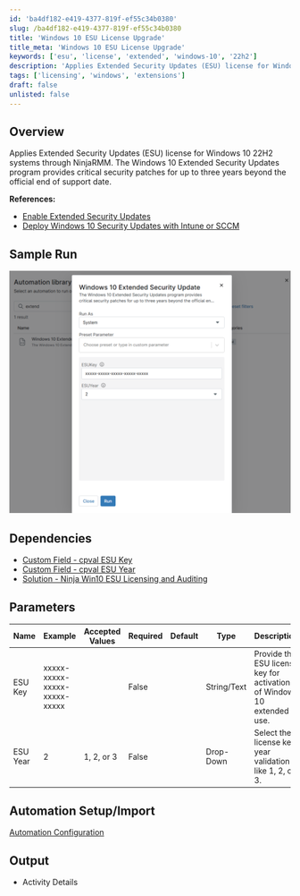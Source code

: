 ```yaml
---
id: 'ba4df182-e419-4377-819f-ef55c34b0380'
slug: /ba4df182-e419-4377-819f-ef55c34b0380
title: 'Windows 10 ESU License Upgrade'
title_meta: 'Windows 10 ESU License Upgrade'
keywords: ['esu', 'license', 'extended', 'windows-10', '22h2']
description: 'Applies Extended Security Updates (ESU) license for Windows 10 22H2 systems through NinjaRMM. The Windows 10 Extended Security Updates program provides critical security patches for up to three years beyond the official end of support date.'
tags: ['licensing', 'windows', 'extensions']
draft: false
unlisted: false
---
```


## Overview

Applies Extended Security Updates (ESU) license for Windows 10 22H2 systems through NinjaRMM. The Windows 10 Extended Security Updates program provides critical security patches for up to three years beyond the official end of support date.

**References:**

- [Enable Extended Security Updates](https://learn.microsoft.com/en-us/windows/whats-new/enable-extended-security-updates)
- [Deploy Windows 10 Security Updates with Intune or SCCM](https://www.systemcenterdudes.com/deploy-windows-10-extended-security-update-key-with-intune-or-sccm/)

## Sample Run

![SampleRun](../../../static/img/docs/2731179e-384e-4fda-907a-365368ebf742/image4.webp)

## Dependencies

- [Custom Field - cpval ESU Key](/docs/6d3f6848-1c50-44e1-867a-1eb3ef94f419)  
- [Custom Field - cpval ESU Year](/docs/e54c319a-a8e9-4d58-9a67-6c310289320f)  
- [Solution - Ninja Win10 ESU Licensing and Auditing](/docs/f1ae37d6-7fa7-414c-8550-1ae9ea11b987)

## Parameters

| Name | Example | Accepted Values | Required | Default | Type | Description |
| ---- | ------- | --------------- | -------- | ------- | ---- | ----------- |
| ESU Key | xxxxx-xxxxx-xxxxx-xxxxx-xxxxx | | False | | String/Text | Provide the ESU license key for activation of Windows 10 extended use. |
| ESU Year | 2 | 1, 2, or 3 | False | | Drop-Down | Select the license key year validation like 1, 2, or 3. |

## Automation Setup/Import

[Automation Configuration](https://github.com/ProVal-Tech/ninjarmm/blob/main/scripts/windows-10-esu-license-upgrade.ps1)

## Output

- Activity Details
